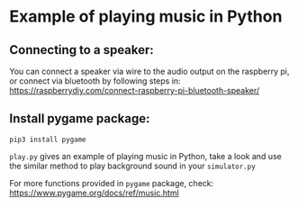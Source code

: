 # Example of playing music in Python
## Connecting to a speaker:
You can connect a speaker via wire to the audio output on the raspberry pi, or connect via bluetooth by following steps in: 
https://raspberrydiy.com/connect-raspberry-pi-bluetooth-speaker/ 

## Install pygame package:
``
pip3 install pygame
``

`play.py` gives an example of playing music in Python, take a look and use the similar method to play background sound in your `simulator.py` 

For more functions provided in `pygame` package, check:
https://www.pygame.org/docs/ref/music.html


